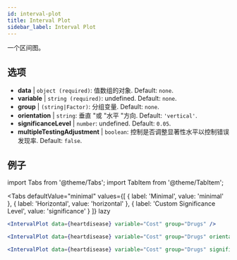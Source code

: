 ```yaml
---
id: interval-plot
title: Interval Plot
sidebar_label: Interval Plot
---
```


一个区间图。

## 选项

* __data__ | `object (required)`: 值数组的对象. Default: `none`.
* __variable__ | `string (required)`: undefined. Default: `none`.
* __group__ | `(string|Factor)`: 分组变量. Default: `none`.
* __orientation__ | `string`: 垂直 "或 "水平 "方向. Default: `'vertical'`.
* __significanceLevel__ | `number`: undefined. Default: `0.05`.
* __multipleTestingAdjustment__ | `boolean`: 控制是否调整显著性水平以控制错误发现率. Default: `false`.


## 例子

import Tabs from '@theme/Tabs';
import TabItem from '@theme/TabItem';

<Tabs
    defaultValue="minimal"
    values={[
        { label: 'Minimal', value: 'minimal' },
        { label: 'Horizontal', value: 'horizontal' },
        { label: 'Custom Significance Level', value: 'significance' }
    ]}
    lazy
>

<TabItem value="minimal">

```jsx live
<IntervalPlot data={heartdisease} variable="Cost" group="Drugs" />
```
</TabItem>

<TabItem value="horizontal">

```jsx live
<IntervalPlot data={heartdisease} variable="Cost" group="Drugs" orientation="horizontal" />
```

</TabItem>

<TabItem value="significance">

```jsx live
<IntervalPlot data={heartdisease} variable="Cost" group="Drugs" significanceLevel={0.01} />
```
</TabItem>

</Tabs>
